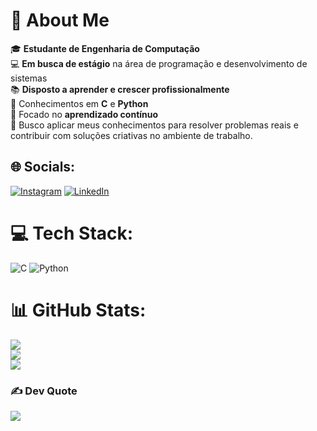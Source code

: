 # 💫 About Me
🎓 **Estudante de Engenharia de Computação**  
💻 **Em busca de estágio** na área de programação e desenvolvimento de sistemas  
📚 **Disposto a aprender e crescer profissionalmente**  
🔧 Conhecimentos em **C** e **Python**  
🔄 Focado no **aprendizado contínuo**  
🎯 Busco aplicar meus conhecimentos para resolver problemas reais e contribuir com soluções criativas no ambiente de trabalho.


## 🌐 Socials:
[![Instagram](https://img.shields.io/badge/Instagram-%23E4405F.svg?logo=Instagram&logoColor=white)](https://instagram.com/rafa_fulgoni) [![LinkedIn](https://img.shields.io/badge/LinkedIn-%230077B5.svg?logo=linkedin&logoColor=white)](https://linkedin.com/in/https://www.linkedin.com/mynetwork/discovery-see-all/?contextUrns=List(urn%3Ali%3Acompany%3A51709213)&reasons=List((sourceType%3ACOMPANY_COHORT%2CreasonContext%3ARELEVANT_TO_NEW_FOLLOWEE%2CreasonObjects%3AList(urn%3Ali%3Acompany%3A51709213)))) 

# 💻 Tech Stack:
![C](https://img.shields.io/badge/c-%2300599C.svg?style=flat-square&logo=c&logoColor=white) ![Python](https://img.shields.io/badge/python-3670A0?style=flat-square&logo=python&logoColor=ffdd54)
# 📊 GitHub Stats:
![](https://github-readme-stats.vercel.app/api?username=rafaaaas&theme=dark&hide_border=false&include_all_commits=false&count_private=false)<br/>
![](https://github-readme-streak-stats.herokuapp.com/?user=rafaaaas&theme=dark&hide_border=false)<br/>
![](https://github-readme-stats.vercel.app/api/top-langs/?username=rafaaaas&theme=dark&hide_border=false&include_all_commits=false&count_private=false&layout=compact)

### ✍️ Dev Quote
![](https://quotes-github-readme.vercel.app/api?type=horizontal&theme=radical)

<!-- Proudly created with GPRM ( https://gprm.itsvg.in ) -->
